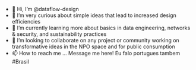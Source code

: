 - 👋 Hi, I’m @dataflow-design
- 👀 I’m very curious about simple ideas that lead to increased design efficiencies
- 🌱 I’m currently learning more about basics in data engineering, networks & security, and sustainability practices
- 💞️ I’m looking to collaborate on any project or community working on transformative ideas in the NPO space and for public consumption
- 📫 How to reach me ... Message me here! Eu falo portugues tambem #Brasil

<!---
dataflow-design/dataflow-design is a ✨ special ✨ repository because its `README.md` (this file) appears on your GitHub profile.
You can click the Preview link to take a look at your changes.
--->
